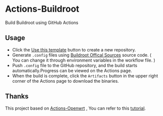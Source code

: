 # Actions-Buildroot

Build Buildroot using GitHub Actions

## Usage

- Click the [Use this template](https://github.com/chainsx/Actions-Buildroot/generate) button to create a new repository.
- Generate `.config` files using [Buildroot Offical Sources](https://github.com/buiuldroot/buildroot) source code. ( You can change it through environment variables in the workflow file. )
- Push `.config` file to the GitHub repository, and the build starts automatically.Progress can be viewed on the Actions page.
- When the build is complete, click the `Artifacts` button in the upper right corner of the Actions page to download the binaries.

## Thanks

This project based on [Actions-Openwrt](https://github.com/P3TERX/Actions-OpenWrt) , You can refer to this [tutorial](https://p3terx.com/archives/build-openwrt-with-github-actions.html).
